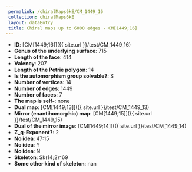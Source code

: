 ```yaml
--- 
 permalink: /chiralMaps6kE/CM_1449_16 
 collection: chiralMaps6kE
 layout: dataEntry
 title: Chiral maps up to 6000 edges - CM[1449;16]
---
```


- **ID**: [CM[1449;16]]({{ site.url }}/test/CM_1449_16)
- **Genus of the underlying surface**: 715
- **Length of the face**: 414
- **Valency**: 207
- **Length of the Petrie polygon**: 14
- **Is the automorphism group solvable?**: S
- **Number of vertices**: 14
- **Number of edges**: 1449
- **Number of faces**: 7
- **The map is self-**: none
- **Dual map**: [CM[1449;13]]({{ site.url }}/test/CM_1449_13)
- **Mirror (enantihomorphic) map**: [CM[1449;15]]({{ site.url }}/test/CM_1449_15)
- **Dual of the mirror image**: [CM[1449;14]]({{ site.url }}/test/CM_1449_14)
- **Z_q-Exponent?**: 2
- **No idea**:  47:15
- **No idea**: Y
- **No idea**: N
- **Skeleton**: Sk(14;2)^69
- **Some other kind of skeleton**: nan
